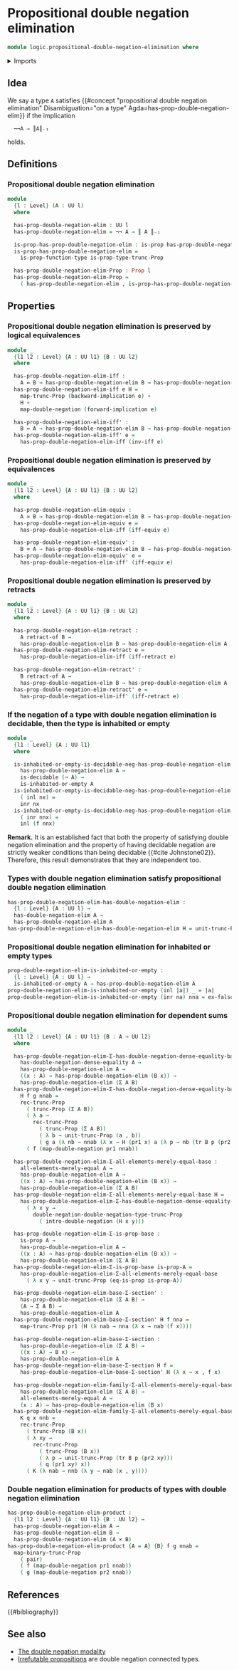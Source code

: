 # Propositional double negation elimination

```agda
module logic.propositional-double-negation-elimination where
```

<details><summary>Imports</summary>

```agda
open import foundation.cartesian-product-types
open import foundation.coproduct-types
open import foundation.decidable-types
open import foundation.dependent-pair-types
open import foundation.double-negation
open import foundation.double-negation-dense-equality
open import foundation.empty-types
open import foundation.functoriality-propositional-truncation
open import foundation.irrefutable-equality
open import foundation.logical-equivalences
open import foundation.mere-equality
open import foundation.negation
open import foundation.propositional-truncations
open import foundation.retracts-of-types
open import foundation.transport-along-identifications
open import foundation.universe-levels

open import foundation-core.equivalences
open import foundation-core.function-types
open import foundation-core.propositions

open import logic.double-negation-elimination
open import logic.propositionally-decidable-types
```

</details>

## Idea

We say a type `A` satisfies
{{#concept "propositional double negation elimination" Disambiguation="on a type" Agda=has-prop-double-negation-elim}}
if the implication

```text
  ¬¬A ⇒ ║A║₋₁
```

holds.

## Definitions

### Propositional double negation elimination

```agda
module _
  {l : Level} (A : UU l)
  where

  has-prop-double-negation-elim : UU l
  has-prop-double-negation-elim = ¬¬ A → ║ A ║₋₁

  is-prop-has-prop-double-negation-elim : is-prop has-prop-double-negation-elim
  is-prop-has-prop-double-negation-elim =
    is-prop-function-type is-prop-type-trunc-Prop

  has-prop-double-negation-elim-Prop : Prop l
  has-prop-double-negation-elim-Prop =
    ( has-prop-double-negation-elim , is-prop-has-prop-double-negation-elim)
```

## Properties

### Propositional double negation elimination is preserved by logical equivalences

```agda
module _
  {l1 l2 : Level} {A : UU l1} {B : UU l2}
  where

  has-prop-double-negation-elim-iff :
    A ↔ B → has-prop-double-negation-elim B → has-prop-double-negation-elim A
  has-prop-double-negation-elim-iff e H =
    map-trunc-Prop (backward-implication e) ∘
    H ∘
    map-double-negation (forward-implication e)

  has-prop-double-negation-elim-iff' :
    B ↔ A → has-prop-double-negation-elim B → has-prop-double-negation-elim A
  has-prop-double-negation-elim-iff' e =
    has-prop-double-negation-elim-iff (inv-iff e)
```

### Propositional double negation elimination is preserved by equivalences

```agda
module _
  {l1 l2 : Level} {A : UU l1} {B : UU l2}
  where

  has-prop-double-negation-elim-equiv :
    A ≃ B → has-prop-double-negation-elim B → has-prop-double-negation-elim A
  has-prop-double-negation-elim-equiv e =
    has-prop-double-negation-elim-iff (iff-equiv e)

  has-prop-double-negation-elim-equiv' :
    B ≃ A → has-prop-double-negation-elim B → has-prop-double-negation-elim A
  has-prop-double-negation-elim-equiv' e =
    has-prop-double-negation-elim-iff' (iff-equiv e)
```

### Propositional double negation elimination is preserved by retracts

```agda
module _
  {l1 l2 : Level} {A : UU l1} {B : UU l2}
  where

  has-prop-double-negation-elim-retract :
    A retract-of B →
    has-prop-double-negation-elim B → has-prop-double-negation-elim A
  has-prop-double-negation-elim-retract e =
    has-prop-double-negation-elim-iff (iff-retract e)

  has-prop-double-negation-elim-retract' :
    B retract-of A →
    has-prop-double-negation-elim B → has-prop-double-negation-elim A
  has-prop-double-negation-elim-retract' e =
    has-prop-double-negation-elim-iff' (iff-retract e)
```

### If the negation of a type with double negation elimination is decidable, then the type is inhabited or empty

```agda
module _
  {l1 : Level} {A : UU l1}
  where

  is-inhabited-or-empty-is-decidable-neg-has-prop-double-negation-elim :
    has-prop-double-negation-elim A →
    is-decidable (¬ A) →
    is-inhabited-or-empty A
  is-inhabited-or-empty-is-decidable-neg-has-prop-double-negation-elim f
    ( inl nx) =
    inr nx
  is-inhabited-or-empty-is-decidable-neg-has-prop-double-negation-elim f
    ( inr nnx) =
    inl (f nnx)
```

**Remark.** It is an established fact that both the property of satisfying
double negation elimination and the property of having decidable negation are
strictly weaker conditions than being decidable {{#cite Johnstone02}}.
Therefore, this result demonstrates that they are independent too.

### Types with double negation elimination satisfy propositional double negation elimination

```agda
has-prop-double-negation-elim-has-double-negation-elim :
  {l : Level} {A : UU l} →
  has-double-negation-elim A →
  has-prop-double-negation-elim A
has-prop-double-negation-elim-has-double-negation-elim H = unit-trunc-Prop ∘ H
```

### Propositional double negation elimination for inhabited or empty types

```agda
prop-double-negation-elim-is-inhabited-or-empty :
  {l : Level} {A : UU l} →
  is-inhabited-or-empty A → has-prop-double-negation-elim A
prop-double-negation-elim-is-inhabited-or-empty (inl |a|) _ = |a|
prop-double-negation-elim-is-inhabited-or-empty (inr na) nna = ex-falso (nna na)
```

### Propositional double negation elimination for dependent sums

```agda
module _
  {l1 l2 : Level} {A : UU l1} {B : A → UU l2}
  where

  has-prop-double-negation-elim-Σ-has-double-negation-dense-equality-base :
    has-double-negation-dense-equality A →
    has-prop-double-negation-elim A →
    ((x : A) → has-prop-double-negation-elim (B x)) →
    has-prop-double-negation-elim (Σ A B)
  has-prop-double-negation-elim-Σ-has-double-negation-dense-equality-base
    H f g nnab =
    rec-trunc-Prop
      ( trunc-Prop (Σ A B))
      ( λ a →
        rec-trunc-Prop
          ( trunc-Prop (Σ A B))
          ( λ b → unit-trunc-Prop (a , b))
          ( g a (λ nb → nnab (λ x → H (pr1 x) a (λ p → nb (tr B p (pr2 x)))))))
      ( f (map-double-negation pr1 nnab))

  has-prop-double-negation-elim-Σ-all-elements-merely-equal-base :
    all-elements-merely-equal A →
    has-prop-double-negation-elim A →
    ((x : A) → has-prop-double-negation-elim (B x)) →
    has-prop-double-negation-elim (Σ A B)
  has-prop-double-negation-elim-Σ-all-elements-merely-equal-base H =
    has-prop-double-negation-elim-Σ-has-double-negation-dense-equality-base
      ( λ x y →
        double-negation-double-negation-type-trunc-Prop
          ( intro-double-negation (H x y)))

  has-prop-double-negation-elim-Σ-is-prop-base :
    is-prop A →
    has-prop-double-negation-elim A →
    ((x : A) → has-prop-double-negation-elim (B x)) →
    has-prop-double-negation-elim (Σ A B)
  has-prop-double-negation-elim-Σ-is-prop-base is-prop-A =
    has-prop-double-negation-elim-Σ-all-elements-merely-equal-base
      ( λ x y → unit-trunc-Prop (eq-is-prop is-prop-A))

  has-prop-double-negation-elim-base-Σ-section' :
    has-prop-double-negation-elim (Σ A B) →
    (A → Σ A B) →
    has-prop-double-negation-elim A
  has-prop-double-negation-elim-base-Σ-section' H f nna =
    map-trunc-Prop pr1 (H (λ nab → nna (λ x → nab (f x))))

  has-prop-double-negation-elim-base-Σ-section :
    has-prop-double-negation-elim (Σ A B) →
    ((x : A) → B x) →
    has-prop-double-negation-elim A
  has-prop-double-negation-elim-base-Σ-section H f =
    has-prop-double-negation-elim-base-Σ-section' H (λ x → x , f x)

  has-prop-double-negation-elim-family-Σ-all-elements-merely-equal-base :
    has-prop-double-negation-elim (Σ A B) →
    all-elements-merely-equal A →
    (x : A) → has-prop-double-negation-elim (B x)
  has-prop-double-negation-elim-family-Σ-all-elements-merely-equal-base
    K q x nnb =
    rec-trunc-Prop
      ( trunc-Prop (B x))
      ( λ xy →
        rec-trunc-Prop
          ( trunc-Prop (B x))
          ( λ p → unit-trunc-Prop (tr B p (pr2 xy)))
          ( q (pr1 xy) x))
      ( K (λ nab → nnb (λ y → nab (x , y))))
```

### Double negation elimination for products of types with double negation elimination

```agda
has-prop-double-negation-elim-product :
  {l1 l2 : Level} {A : UU l1} {B : UU l2} →
  has-prop-double-negation-elim A →
  has-prop-double-negation-elim B →
  has-prop-double-negation-elim (A × B)
has-prop-double-negation-elim-product {A = A} {B} f g nnab =
  map-binary-trunc-Prop
    ( pair)
    ( f (map-double-negation pr1 nnab))
    ( g (map-double-negation pr2 nnab))
```

## References

{{#bibliography}}

## See also

- [The double negation modality](foundation.double-negation-modality.md)
- [Irrefutable propositions](foundation.irrefutable-propositions.md) are double
  negation connected types.
